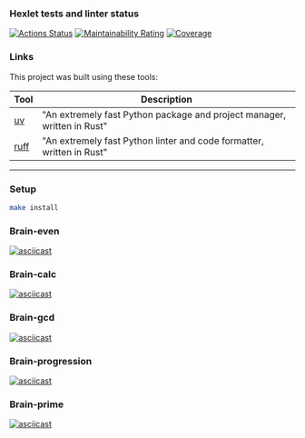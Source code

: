### Hexlet tests and linter status

[![Actions Status](https://github.com/DimaPFf/devops-engineer-from-scratch-project-49/actions/workflows/hexlet-check.yml/badge.svg)](https://github.com/DimaPFf/devops-engineer-from-scratch-project-49/actions)
[![Maintainability Rating](https://sonarcloud.io/api/project_badges/measure?project=DimaPFf_devops-engineer-from-scratch-project-49&metric=sqale_rating)](https://sonarcloud.io/summary/new_code?id=DimaPFf_devops-engineer-from-scratch-project-49)
[![Coverage](https://sonarcloud.io/api/project_badges/measure?project=DimaPFf_devops-engineer-from-scratch-project-49&metric=coverage)](https://sonarcloud.io/summary/new_code?id=DimaPFf_devops-engineer-from-scratch-project-49)


### Links

This project was built using these tools:

| Tool                                                                   | Description                                             |
|------------------------------------------------------------------------|---------------------------------------------------------|
| [uv](https://docs.astral.sh/uv/)                                       | "An extremely fast Python package and project manager, written in Rust" |
| [ruff](https://docs.astral.sh/ruff/)                                   | "An extremely fast Python linter and code formatter, written in Rust" |

---

### Setup

```bash
make install
```

### Brain-even

[![asciicast](https://asciinema.org/a/WCZaUYZye1uBhKPTDQ4orMoad.svg)](https://asciinema.org/a/WCZaUYZye1uBhKPTDQ4orMoad)

### Brain-calc

[![asciicast](https://asciinema.org/a/q6VyilArep40OFVJMahh6CbiV.svg)](https://asciinema.org/a/q6VyilArep40OFVJMahh6CbiV)

### Brain-gcd

[![asciicast](https://asciinema.org/a/vW7zBNCpVabznJbbvx7SU47k0.svg)](https://asciinema.org/a/vW7zBNCpVabznJbbvx7SU47k0)

### Brain-progression

[![asciicast](https://asciinema.org/a/Wfz2TaA4movNl75uFTWxqIuvh.svg)](https://asciinema.org/a/Wfz2TaA4movNl75uFTWxqIuvh)

### Brain-prime

[![asciicast](https://asciinema.org/a/2wqegbR7Xw1f8AMGAmJc42FjA.svg)](https://asciinema.org/a/2wqegbR7Xw1f8AMGAmJc42FjA)
